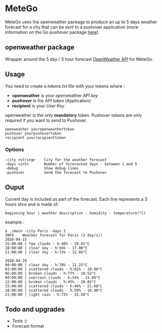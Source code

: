 # MeteGo

MeteGo uses the openweather package to produce an up to 5 days weather 
forecast for a city that can be sent to a pushover application (more information on the Go pushover package [here](https://github.com/gregdel/pushover)).  

## openweather package

Wrapper around the 5 day / 3 hour forecast [OpenWeather API](https://openweathermap.org/api) for MeteGo.

## Usage

You need to create a *tokens.txt* file with your tokens where :
  * **openweather** is your openweather *API key*
  * **pushover** is the *API token* (Application)
  * **recipient** is your *User Key*
  
openweather is the only **mandatory** token. Pushover tokens are only required if you want to send to Pushover.
  
```
openweather youropenweathertoken
pushover yourpushovertoken
recipient yourrecipienttoken
```

### Options

```
-city <string>    City for the weather forecast
-days <int>       Number of forecasted days - between 1 and 5
-debug            Show debug lines
-pushover         Send the forecast to Pushover
```

## Ouput

Current day is included as part of the forecast.
Each line represents a 3 hours slice and is made of:
```
beginning hour | weather description - humidity - temperature(°C)
```
example : 
```
$ ./main -city Paris -days 2
INFO    Weather forecast for Paris (2 day(s))
2020-04-15 
15:00:00 | few clouds - h:40% - 20.01°C
18:00:00 | clear sky - h:56% - 17.00°C
21:00:00 | clear sky - h:72% - 12.89°C

2020-04-16 
00:00:00 | clear sky - h:78% - 11.23°C
03:00:00 | scattered clouds - h:82% - 10.08°C
06:00:00 | broken clouds - h:77% - 10.52°C
09:00:00 | overcast clouds - h:54% - 15.89°C
12:00:00 | broken clouds - h:45% - 20.02°C
15:00:00 | scattered clouds - h:46% - 21.68°C
18:00:00 | scattered clouds - h:59% - 18.98°C
21:00:00 | light rain - h:72% - 15.58°C
```

## Todo and upgrades
- Tests :)
- Forecast format

